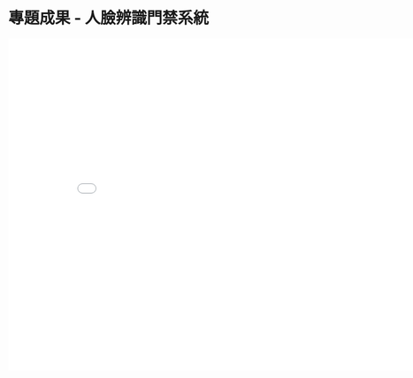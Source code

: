 # **專題成果 - 人臉辨識門禁系統**
<center><embed src="/%E5%B0%88%E9%A1%8C%E6%B5%B7%E5%A0%B1.pdf" width="850" height="600"></center>
